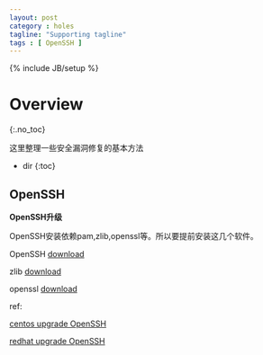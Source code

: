 ```yaml
---
layout: post
category : holes
tagline: "Supporting tagline"
tags : [ OpenSSH ]
---
```

{% include JB/setup %}

# Overview
{:.no_toc}

这里整理一些安全漏洞修复的基本方法

* dir
{:toc}

## OpenSSH

**OpenSSH升级**

OpenSSH安装依赖pam,zlib,openssl等。所以要提前安装这几个软件。

OpenSSH [download](http://ftp.spline.de/pub/OpenBSD/OpenSSH/portable/)

zlib [download]()

openssl [download]()

ref:

[centos upgrade OpenSSH](http://www.iyunv.com/thread-236685-1-1.html)

[redhat upgrade OpenSSH](http://www.iyunv.com/thread-236685-1-1.html)
